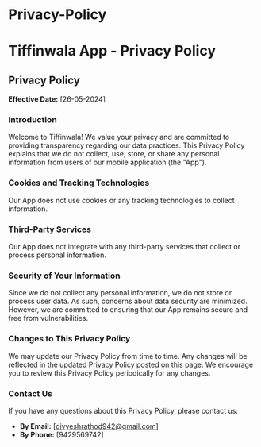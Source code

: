 # Privacy-Policy

# Tiffinwala App - Privacy Policy

## Privacy Policy

**Effective Date:** [26-05-2024]

### Introduction

Welcome to Tiffinwala! We value your privacy and are committed to providing transparency regarding our data practices. This Privacy Policy explains that we do not collect, use, store, or share any personal information from users of our mobile application (the "App").


### Cookies and Tracking Technologies

Our App does not use cookies or any tracking technologies to collect information.

### Third-Party Services

Our App does not integrate with any third-party services that collect or process personal information.

### Security of Your Information

Since we do not collect any personal information, we do not store or process user data. As such, concerns about data security are minimized. However, we are committed to ensuring that our App remains secure and free from vulnerabilities.

### Changes to This Privacy Policy

We may update our Privacy Policy from time to time. Any changes will be reflected in the updated Privacy Policy posted on this page. We encourage you to review this Privacy Policy periodically for any changes.

### Contact Us

If you have any questions about this Privacy Policy, please contact us:

- **By Email:** [divyeshrathod942@gmail.com]
- **By Phone:** [9429569742]
